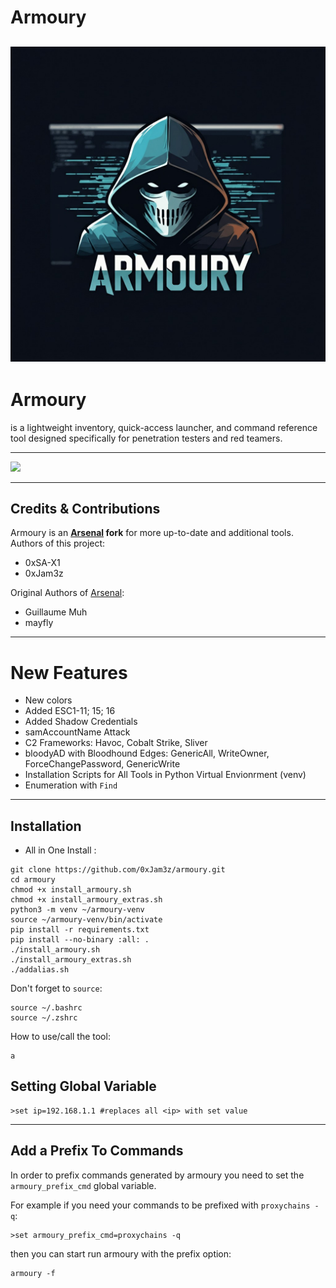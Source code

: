 # Armoury

![](img/logo.png)
---

# Armoury 
is a lightweight inventory, quick-access launcher, and command reference tool designed specifically for penetration testers and red teamers.

---
![](img/arsenal.gif)

---
## Credits & Contributions 
Armoury is an **[Arsenal](https://github.com/Orange-Cyberdefense/arsenal) fork** for more up-to-date and additional tools.
Authors of this project:
* 0xSA-X1
* 0xJam3z
  
Original Authors of [Arsenal](https://github.com/Orange-Cyberdefense/arsenal): 
* Guillaume Muh
* mayfly

---

# **New Features**

- New colors
- Added ESC1-11; 15; 16
- Added Shadow Credentials
- samAccountName Attack
- C2 Frameworks: Havoc, Cobalt Strike, Sliver
- bloodyAD with Bloodhound Edges: GenericAll, WriteOwner, ForceChangePassword, GenericWrite
- Installation Scripts for All Tools in Python Virtual Envionrment (venv)
- Enumeration with `Find`
---

## Installation
- All in One Install :
```
git clone https://github.com/0xJam3z/armoury.git
cd armoury
chmod +x install_armoury.sh 
chmod +x install_armoury_extras.sh
python3 -m venv ~/armoury-venv                  
source ~/armoury-venv/bin/activate
pip install -r requirements.txt 
pip install --no-binary :all: .
./install_armoury.sh
./install_armoury_extras.sh
./addalias.sh
```

Don't forget to `source`:
```
source ~/.bashrc
source ~/.zshrc
```

How to use/call the tool:
```
a
```
## Setting Global Variable
```
>set ip=192.168.1.1 #replaces all <ip> with set value
```
---

## Add a Prefix To Commands

In order to prefix commands generated by armoury you need to set the `armoury_prefix_cmd` global variable. 

For example if you need your commands to be prefixed with `proxychains -q`:
```
>set armoury_prefix_cmd=proxychains -q
```

then you can start run armoury with the prefix option:
```
armoury -f
```

